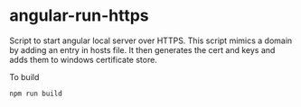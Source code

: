 # angular-run-https
Script to start angular local server over HTTPS. This script mimics a domain by adding an entry in hosts file. It then generates the cert and keys and adds them to windows certificate store.

To build
```javascript
npm run build
```

